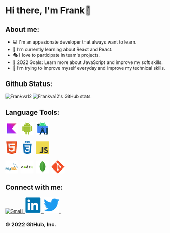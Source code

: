 # Hi there, I'm Frank👋 

## About me:

- 💻 I’m an appasionate developer that always want to learn.
- 🌱 I’m currently learning about React and React.
- 🎭 I love to participate in team's projects.
- 🥅 2022 Goals: Learn more about JavaScript and improve my soft skills.
- 🎨 I’m trying to improve myself everyday and improve my technical skills.

  
## Github Status: 
  ![Frankva12](https://github-readme-stats.vercel.app/api?username=Frankva12&show_icons=true&theme=highcontrast&hide=contribs)
  ![Frankva12's GitHub stats](https://github-readme-stats.vercel.app/api?username=anuraghazra&show_icons=true&theme=transparent)

## Language Tools:

<div>
  <img src="https://github.com/devicons/devicon/blob/master/icons/kotlin/kotlin-original.svg"  title="KOTLIN" alt="KOTLIN" width="40" height="40"/>&nbsp;
  <img src="https://github.com/devicons/devicon/blob/master/icons/android/android-original.svg"  title="ANDROID" alt="ANDROID" width="40" height="40"/>&nbsp;
  <img src="https://github.com/devicons/devicon/blob/master/icons/androidstudio/androidstudio-original.svg"  title="ANDROID-STUDIO" alt="ANDROID-STUDIO" width="40" height="40"/>&nbsp;
  </br>
  </br>
  <img src="https://github.com/devicons/devicon/blob/master/icons/html5/html5-original.svg" title="HTML5" alt="HTML" width="40" height="40"/>&nbsp;
  <img src="https://github.com/devicons/devicon/blob/master/icons/css3/css3-plain-wordmark.svg"  title="CSS3" alt="CSS" width="40" height="40"/>&nbsp;
  <img src="https://github.com/devicons/devicon/blob/master/icons/javascript/javascript-original.svg" title="JavaScript" alt="JavaScript" width="40" height="40"/>&nbsp;
  </br>
  </br>
  <img src="https://github.com/devicons/devicon/blob/master/icons/mysql/mysql-original-wordmark.svg" title="MySQL"  alt="MySQL" width="40" height="40"/>&nbsp;
  <img src="https://github.com/devicons/devicon/blob/master/icons/nodejs/nodejs-original-wordmark.svg" title="NodeJS" alt="NodeJS" width="40" height="40"/>&nbsp;
  <img src="https://github.com/devicons/devicon/blob/master/icons/mongodb/mongodb-original.svg" title="MongoDB" **alt="MongoDB" width="40" height="40"/>&nbsp;
  <img src="https://github.com/devicons/devicon/blob/master/icons/git/git-original.svg" title="Git" **alt="Git" width="40" height="40"/>&nbsp;
  
</div>

## Connect with me:

<div>
   <a href="stanleyvasconcelos0@gmail.com"> 
    <img src="https://img.icons8.com/color/344/gmail-new.png"  title="Gmail" alt="Gmail" width="50" height="50"/>&nbsp;
  </a>
  <a href="https://www.linkedin.com/in/francisco-vasconcelos-8a5a371a9/"> 
    <img src="https://github.com/devicons/devicon/blob/master/icons/linkedin/linkedin-original.svg"  title="Linkein" alt="Linkein" width="50" height="50"/>&nbsp;
  </a>
  <a href="https://twitter.com/Frank_va12"> 
    <img src="https://github.com/devicons/devicon/blob/master/icons/twitter/twitter-original.svg"  title="Twitter" alt="Twitter" width="50" height="50"/>&nbsp;
  </a>
</div>

### © 2022 GitHub, Inc.

